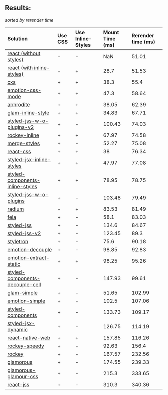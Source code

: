## Results:
*sorted by rerender time*

Solution | Use CSS | Use Inline-Styles | Mount Time (ms) | Rerender time (ms)
:--- | :--- | :--- | :--- | :---
[react (without styles)](https://github.com/facebook/react) | - | - | NaN | 51.01
[react (with inline-styles)](https://github.com/facebook/react) | - | + | 28.7 | 51.53
[cxs](https://github.com/jxnblk/cxs) | + | + | 38.3 | 55.4
[emotion-css-mode](https://github.com/emotion-js/emotion) | + | + | 47.3 | 58.64
[aphrodite](https://github.com/Khan/aphrodite) | + | + | 38.05 | 62.39
[glam-inline-style](https://github.com/threepointone/glam) | + | + | 34.83 | 67.71
[styled-jss-w-o-plugins-v2](https://github.com/cssinjs/styled-jss) | + | - | 100.43 | 74.03
[rockey-inline](https://github.com/tuchk4/rockey) | + | + | 67.97 | 74.58
[merge-styles](https://github.com/OfficeDev/office-ui-fabric-react/packages/merge-styles) | + | - | 52.27 | 75.08
[react-css](https://github.com/facebook/react) | + | + | 38 | 76.34
[styled-jsx-inline-styles](https://github.com/zeit/styled-jsx) | + | + | 47.97 | 77.08
[styled-components-inline-styles](https://github.com/styled-components/styled-components/tree/v2) | + | + | 78.95 | 78.75
[styled-jss-w-o-plugins](https://github.com/cssinjs/styled-jss) | + | - | 103.48 | 79.49
[radium](https://github.com/FormidableLabs/radium) | - | + | 83.53 | 81.49
[fela](https://github.com/rofrischmann/fela/) | + | - | 58.1 | 83.03
[styled-jss](https://github.com/cssinjs/styled-jss) | + | - | 134.6 | 84.67
[styled-jss-v2](https://github.com/cssinjs/styled-jss) | + | - | 123.45 | 89.3
[styletron](https://github.com/rtsao/styletron) | + | - | 75.6 | 90.18
[emotion-decouple](https://github.com/emotion-js/emotion) | + | - | 98.85 | 92.83
[emotion-extract-static](https://github.com/emotion-js/emotion) | + | + | 98.25 | 95.26
[styled-components-decouple-cell](https://github.com/styled-components/styled-components/tree/v2) | + | - | 147.93 | 99.61
[glam-simple](https://github.com/threepointone/glam) | + | - | 51.65 | 102.99
[emotion-simple](https://github.com/emotion-js/emotion) | + | - | 102.5 | 107.06
[styled-components](https://github.com/styled-components/styled-components/tree/v2) | + | - | 133.73 | 109.17
[styled-jsx-dynamic](https://github.com/zeit/styled-jsx) | + | - | 126.75 | 114.19
[react-native-web](https://github.com/necolas/react-native-web) | + | + | 157.85 | 116.26
[rockey-speedy](https://github.com/tuchk4/rockey) | + | - | 92.63 | 156.4
[rockey](https://github.com/tuchk4/rockey) | + | - | 167.57 | 232.56
[glamorous](https://github.com/paypal/glamorous) | + | - | 174.55 | 239.33
[glamorous-glamour-css](https://github.com/paypal/glamorous) | + | - | 215.3 | 333.65
[react-jss](https://github.com/cssinjs/react-jss) | + | - | 310.3 | 340.36
